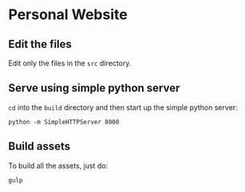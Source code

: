 # Personal Website

## Edit the files
Edit only the files in the `src` directory.

## Serve using simple python server
`cd` into the `build` directory and then start up the simple python server:

```
python -m SimpleHTTPServer 8000
```

## Build assets
To build all the assets, just do:

```
gulp
```
